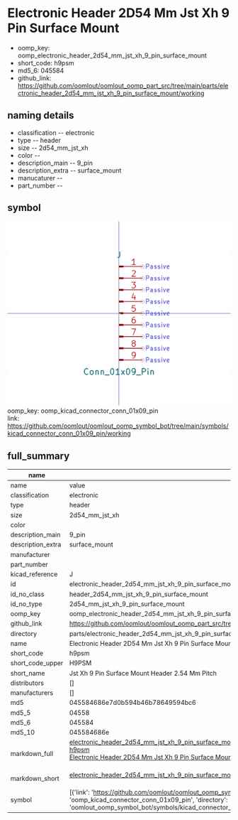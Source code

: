 # Electronic Header 2D54 Mm Jst Xh 9 Pin Surface Mount

  
* oomp_key: oomp_electronic_header_2d54_mm_jst_xh_9_pin_surface_mount 
* short_code: h9psm
* md5_6: 045584  
* github_link: https://github.com/oomlout/oomlout_oomp_part_src/tree/main/parts/electronic_header_2d54_mm_jst_xh_9_pin_surface_mount/working  
## naming details
* classification -- electronic
* type -- header
* size -- 2d54_mm_jst_xh
* color -- 
* description_main -- 9_pin
* description_extra -- surface_mount
* manucaturer -- 
* part_number -- 



## symbol

![](symbol/0/working/working_600.png)  
oomp_key: oomp_kicad_connector_conn_01x09_pin  
link: https://github.com/oomlout/oomlout_oomp_symbol_bot/tree/main/symbols/kicad_connector_conn_01x09_pin/working  


## full_summary
| name | value | 
| --- | --- | 
| name | value | 
| classification | electronic | 
| type | header | 
| size | 2d54_mm_jst_xh | 
| color |  | 
| description_main | 9_pin | 
| description_extra | surface_mount | 
| manufacturer |  | 
| part_number |  | 
| kicad_reference | J | 
| id | electronic_header_2d54_mm_jst_xh_9_pin_surface_mount | 
| id_no_class | header_2d54_mm_jst_xh_9_pin_surface_mount | 
| id_no_type | 2d54_mm_jst_xh_9_pin_surface_mount | 
| oomp_key | oomp_electronic_header_2d54_mm_jst_xh_9_pin_surface_mount | 
| github_link | https://github.com/oomlout/oomlout_oomp_part_src/tree/main/parts/electronic_header_2d54_mm_jst_xh_9_pin_surface_mount/working | 
| directory | parts/electronic_header_2d54_mm_jst_xh_9_pin_surface_mount | 
| name | Electronic Header 2D54 Mm Jst Xh 9 Pin Surface Mount | 
| short_code | h9psm | 
| short_code_upper | H9PSM | 
| short_name | Jst Xh 9 Pin Surface Mount Header 2.54 Mm Pitch | 
| distributors | [] | 
| manufacturers | [] | 
| md5 | 045584686e7d0b594b46b78649594bc6 | 
| md5_5 | 04558 | 
| md5_6 | 045584 | 
| md5_10 | 045584686e | 
| markdown_full | [electronic_header_2d54_mm_jst_xh_9_pin_surface_mount](https://github.com/oomlout/oomlout_oomp_part_src/tree/main/parts/electronic_header_2d54_mm_jst_xh_9_pin_surface_mount/working)<br>[h9psm](https://github.com/oomlout/oomlout_oomp_part_src/tree/main/parts/electronic_header_2d54_mm_jst_xh_9_pin_surface_mount/working)<br>[Electronic Header 2D54 Mm Jst Xh 9 Pin Surface Mount](https://github.com/oomlout/oomlout_oomp_part_src/tree/main/parts/electronic_header_2d54_mm_jst_xh_9_pin_surface_mount/working)<br><br> | 
| markdown_short | [electronic_header_2d54_mm_jst_xh_9_pin_surface_mount](https://github.com/oomlout/oomlout_oomp_part_src/tree/main/parts/electronic_header_2d54_mm_jst_xh_9_pin_surface_mount/working)<br><br> | 
| symbol | [{'link': 'https://github.com/oomlout/oomlout_oomp_symbol_bot/tree/main/symbols/kicad_connector_conn_01x09_pin', 'oomp_key': 'oomp_kicad_connector_conn_01x09_pin', 'directory': 'oomlout_oomp_symbol_bot/symbols/kicad_connector_conn_01x09_pin//working/working.kicad_sym'}] | 

